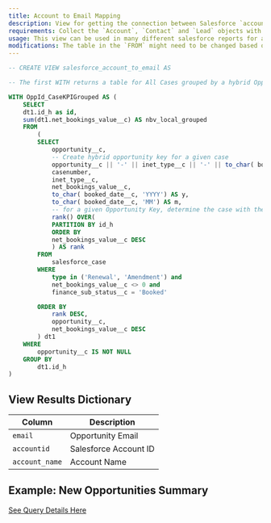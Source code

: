 ```yaml
---
title: Account to Email Mapping
description: View for getting the connection between Salesforce `accountid` to the relevant user `email`.
requirements: Collect the `Account`, `Contact` and `Lead` objects with the Panoply Salesforce data source.
usage: This view can be used in many different salesforce reports for a quick connection between `accountid` and the relevant `email`.
modifications: The table in the `FROM` might need to be changed based on Schema and Destination settings in the data source. Different filters can be added throughout the query, either in the subquery or by adding a `WHERE` clause in the final query.
---
```


```sql
-- CREATE VIEW salesforce_account_to_email AS

-- The first WITH returns a table for All Cases grouped by a hybrid Opportunity Key (Opp ID, iNet Type, Booked Date Year, Booked Date Month)

WITH OppId_CaseKPIGrouped AS (
	SELECT
	dt1.id_h as id,
	sum(dt1.net_bookings_value__c) AS nbv_local_grouped
	FROM
	    (
		SELECT
		    opportunity__c,
		    -- Create hybrid opportunity key for a given case
		    opportunity__c || '-' || inet_type__c || '-' || to_char( booked_date__c, 'YYYY') || '-' || to_char( booked_date__c, 'MM') AS id_h,
		    casenumber,
		    inet_type__c,
		    net_bookings_value__c,
		    to_char( booked_date__c, 'YYYY') AS y,
		    to_char( booked_date__c, 'MM') AS m,
		    -- for a given Opportunity Key, determine the case with the top rank as determined by highest NBV
		    rank() OVER(     
			PARTITION BY id_h
			ORDER BY
			net_bookings_value__c DESC
		    ) AS rank
		FROM
		    salesforce_case
		WHERE
		    type in ('Renewal', 'Amendment') and
		    net_bookings_value__c <> 0 and
		    finance_sub_status__c = 'Booked'

		ORDER BY
		    rank DESC,
		    opportunity__c,
		    net_bookings_value__c DESC
	    ) dt1
	WHERE
	    opportunity__c IS NOT NULL
	GROUP BY
	    dt1.id_h
)


```

## View Results Dictionary

| Column | Description |
| --- | --- |
| `email`| Opportunity Email |
| `accountid`| Salesforce Account ID |
| `account_name`| Account Name |

## Example: New Opportunities Summary

[See Query Details Here](https://github.com/panoplyio/sql-library/blob/master/salesforce/queries/new_opps_summary.md)
